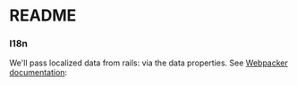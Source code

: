 # README

### I18n

We'll pass localized data from rails: via the data properties.
See [Webpacker documentation](https://github.com/rails/webpacker#vue-1):
